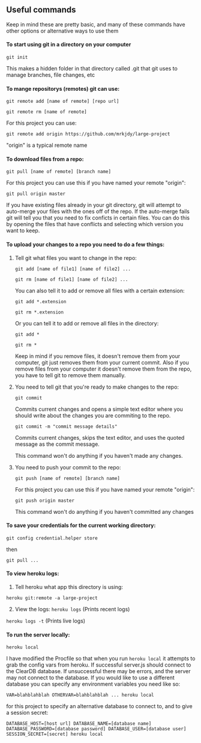 ## Useful commands
Keep in mind these are pretty basic, and many of these commands have other options or alternative ways to use them

#### To start using git in a directory on your computer
`git init`

This makes a hidden folder in that directory called .git that git uses to manage branches, file changes, etc

#### To mange repositorys (remotes) git can use:
`git remote add [name of remote] [repo url]`

`git remote rm [name of remote]`

For this project you can use:

`git remote add origin https://github.com/mrkjdy/large-project`

"origin" is a typical remote name

#### To download files from a repo:
`git pull [name of remote] [branch name]`

For this project you can use this if you have named your remote "origin":

`git pull origin master`

If you have existing files already in your git directory, git will attempt to auto-merge your files with the ones off of the repo. 
If the auto-merge fails git will tell you that you need to fix conficts in certain files. You can do this by opening the files that have conflicts and selecting which version you want to keep.

#### To upload your changes to a repo you need to do a few things:
1. Tell git what files you want to change in the repo:

	`git add [name of file1] [name of file2] ...`

	`git rm [name of file1] [name of file2] ...`

	You can also tell it to add or remove all files with a certain extension:

	`git add *.extension`

	`git rm *.extension`

	Or you can tell it to add or remove all files in the directory:

	`git add *`

	`git rm *`

	Keep in mind if you remove files, it doesn't remove them from your computer, git just removes them from your current commit.
	Also if you remove files from your computer it doesn't remove them from the repo, you have to tell git to remove them manually.

2. You need to tell git that you're ready to make changes to the repo:

	`git commit`

	Commits current changes and opens a simple text editor where you should write about the changes you are commiting to the repo.

	`git commit -m "commit message details"`

	Commits current changes, skips the text editor, and uses the quoted message as the commit message.
	
	This command won't do anything if you haven't made any changes.

3.	You need to push your commit to the repo:

	`git push [name of remote] [branch name]`

	For this project you can use this if you have named your remote "origin":

	`git push origin master`

	This command won't do anything if you haven't committed any changes

#### To save your credentials for the current working directory:
`git config credential.helper store`

then

`git pull ...`

#### To view heroku logs:
1. Tell heroku what app this directory is using:

`heroku git:remote -a large-project`

2. View the logs:
`heroku logs`	(Prints recent logs)

`heroku logs -t`	(Prints live logs)

#### To run the server locally:
`heroku local`

I have modified the Procfile so that when you run `heroku local` it attempts to grab the config vars from heroku. If successful server.js should connect to the ClearDB database. If unsuccessful there may be errors, and the server may not connect to the database. If you would like to use a different database you can specify any environment variables you need like so:

`VAR=blahblahblah OTHERVAR=blahblahblah ... heroku local`

for this project to specify an alternative database to connect to, and to give a session secret:

`DATABASE_HOST=[host url] DATABASE_NAME=[database name] DATABASE_PASSWORD=[database password] DATABASE_USER=[database user] SESSION_SECRET=[secret] heroku local`
